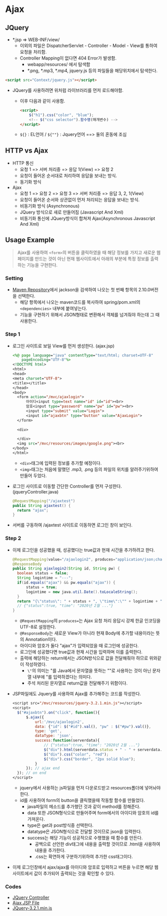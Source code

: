 # Ajax

## JQuery

* *.jsp => WEB-INF/view/
  * 이외의 파일은 DispatcherServlet - Controller - Model - View를 통하여 요청을 처리함.
  * Controller Mapping이 없다면 404 Error가 발생함.
    * webapp/resources/ 에서 탐색함
    * *.png, *.mp3, *.mp4, jquery.js 등의 파일들을 해당위치에서 탐색한다.

```html
<script src="Context/jquery.js"></script>
```

* JQuery를 사용하려면 위처럼 라이브러리를 먼저 로드해야함.
  * 이후 다음과 같이 사용함.

    ```html
    <script>
    	$("h1").css("color", "blue");
        <!-- $("css selector").함수명(매개변수) -->
    </script>
    ```

  * `${}` : EL언어 / `${""}` : Jquery언어 ==> 둘의 혼동에 조심

## HTTP vs Ajax

* HTTP 통신
  * 요청 1 => 서버 처리중 => 응답 1(View) => 요청 2
  * 요청이 들어온 순서대로 처리하여 응답을 보내는 방식.
  * 동기화 방식
* Ajax
  * 요청 1 => 요청 2 => 요청 3 => 서버 처리중 => 응답 3, 2, 1(View)
  * 요청이 들어온 순서와 상관없이 먼저 처리되는 응답을 보내는 방식.
  * 비동기화 방식 (Asynchronous)
  * JQuery 방식으로 새로 만들어짐 (Javascript And Xml)
  * 비동기화 통신에 JQuery방식이 합쳐져 Ajax(Asynchronous Javascript And Xml)

## Usage Example

> Ajax를 사용하여 `<form>`의 버튼을 클릭하였을 때 해당 정보를 가지고 새로운 웹페이지를 만드는 것이 아닌 현재 웹사이트에서 아래의 부분에 특정 정보를 출력하는 기능을 구현한다.

### Setting

* [Maven Repository](https://mvnrepository.com/)에서 jackson을 검색하여 나오는 첫 번째 항목의 2.10.0버전을 선택한다.
  * 해당 항목에서 나오는 maven코드를 복사하여 spring/pom.xml의 `<dependencies>` 내부에 붙여넣는다.
  * 기능을 구현하기 위해서 JSON형태로 변환해서 객체를 넘겨줘야 하는데 그 때 사용한다.

### Step 1

* 로그인 사이트로 보일 View를 먼저 생성한다. (ajax.jsp)

  ```jsp
  <%@ page language="java" contentType="text/html; charset=UTF-8"
      pageEncoding="UTF-8"%>
  <!DOCTYPE html>
  <html>
  <head>
  <meta charset="UTF-8">
  <title></title>
  </head>
  <body>
  	<form action="/mvc/ajaxlogin">
  		아이디<input type=text name="id" id="id"><br>
  		암호<input type="password" name="pw" id="pw"><br>
  		<input type="submit" value="Login">
  		<input id="ajaxbtn" type="button" value="AjaxLogin">
  	</form>
  	
  	<div>
  	
  	</div>
  	<img src="/mvc/resources/images/google.png"><br>
  </body>
  </html>
  ```

  * `<div>`태그에 입력된 정보를 추가할 예정이다.
  * `<img>`태그는 처음에 말했던 .mp3, .png 등의 파일의 위치를 알려주기위하여 만들어 두었다.

* 로그인 사이트로 이동할 간단한 Controller를 먼저 구성한다. (jqueryController.java)

  ```java
  @RequestMapping("/ajaxtest")
  public String ajaxtest() {
  	return "ajax";
  }
  ```

* 서버를 구동하여 /ajaxtest 사이트로 이동하면 로그인 창이 보인다.

### Step 2

* 이제 로그인을 성공했을 때, 성공했다는 true값과 현재 시간을 추가하려고 한다.

  ```java
  @RequestMapping(value="/ajaxlogin2", produces="application/json;charset=utf-8")
  @ResponseBody
  public String ajaxlogin2(String id, String pw) {
  	boolean status = false;
  	String logintime = "---";
  	if(id.equals("ajax") && pw.equals("ajax")) {
  		status = true;
  		logintime = new java.util.Date().toLocaleString();
  	}
  	return "{\"status\": " + status + ", \"time\":\"" + logintime + "\"}";
  	// {"status":true, "time": "2020년 2월 ..."}
  }
  ```

  * `@RequestMapping`의 `produces=`는 Ajax 요청 처리 응답시 강제 한글 인코딩을 UTF-8로 설정한다.
  * `@ResponseBody`는 새로운 View가 아니라 현재 Body에 추가할 내용이라는 뜻의 Annotation이다.
  * 아이디와 암호가 둘다 "ajax"가 입력되었을 때 로그인에 성공한다.
  * 로그인에 성공했다면 true값과 현재 시간을 입력하며 이를 출력한다.
  * 출력에 해당하는 return에서는 JSON방식으로 값을 전달해줘야 하므로 위와같이 작성하였다.
    * `\"`의 의미는 "를 Java에서 문자열을 뜻하는 ""로 사용하는 것이 아닌 문자열 내부에 "를 입력하겠다는 의미다.
    * 주석 처리된 문자열로 return값을 전달해주기 위함이다.

* JSP파일에도 Jquery를 사용하여 Ajax를 추가해주는 코드를 작성한다.

  ```jsp
  <script src="/mvc/resources/jquery-3.2.1.min.js"></script>
  <script>
  	$("#ajaxbtn").on("click", function(){
  		$.ajax({
  			url:'/mvc/ajaxlogin2',
  			data: {"id": $("#id").val(), "pw" : $("#pw").val()},
  			type: 'get',
  			dataType: 'json',
  			success:function(serverdata){
  				// {"status":true, "time": "2020년 2월 ..."}
  				$("div").html(serverdata.status + " - " + serverdata.time);
  				$("div").css("color", "red");
  				$("div").css("border", "2px solid blue");
  			}
  		}); // ajax end
  	}); // on end
  </script>
  ```

  * jquery에서 사용하는 js파일을 먼저 다운로드받고 resources폴더에 넣어놔야한다.
  * id를 사용하여 form의 button을 클릭했을때 작동할 함수를 만들었다.
    * java파일의 메소드를 추가했던 것과 같이 method를 정해준다.
    * data 또한 JSON형식으로 만들어주며 form에서의 아이디와 암호의 id를 가져온다.
    * type은 get과 post방식중 선택한다.
    * datatype은 JSON형식으로 전달할 것이므로 json을 입력한다.
    * success는 해당 기능이 성공적으로 수행했을 때 함수를 만든다.
      * 공백으로 선언한 div태그에 내용을 출력할 것이므로 .html을 사용하여 내용을 추가한다.
      * .css는 확연하게 구분하기위하여 추가한 css태그이다.

* 이제 로그인창에서 ajax/ajax를 아이디와 암호로 입력하고 버튼을 누르면 해당 웹사이트에서 값이 추가되어 출력되는 것을 확인할 수 있다.

### Codes

* [JQuery Controller](https://github.com/TunaHG/Eclipse_Workspace/blob/master/Spring/src/main/java/edu/multi/mvc/JQueryController.java)
* [Ajax JSP File](https://github.com/TunaHG/Eclipse_Workspace/blob/master/Spring/src/main/webapp/WEB-INF/views/ajax.jsp)
* [JQuery-3.2.1.min.js](https://github.com/TunaHG/Eclipse_Workspace/blob/master/Spring/src/main/webapp/resources/jquery-3.2.1.min.js)